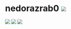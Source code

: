 # nedorazrab0 ![](https://img.shields.io/badge/-black?style=for-the-badge&logo=ArchLinux)

![](https://img.shields.io/badge/==>-black?style=for-the-badge)
![](https://img.shields.io/badge/SHELL-99.9%25-33ccbb?style=for-the-badge)
![](https://img.shields.io/badge/<==-black?style=for-the-badge)
